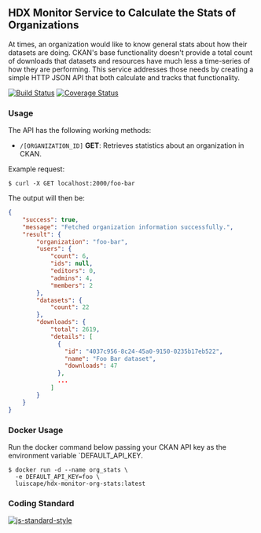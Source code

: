 ## HDX Monitor Service to Calculate the Stats of Organizations
At times, an organization would like to know general stats about how their datasets are doing. CKAN's base functionality doesn't provide a total count of downloads that datasets and resources have much less a time-series of how they are performing. This service addresses those needs by creating a simple HTTP JSON API that both calculate and tracks that functionality.

[![Build Status](https://travis-ci.org/luiscape/hdx-monitor-org-stats.svg)](https://travis-ci.org/luiscape/hdx-monitor-org-stats) [![Coverage Status](https://coveralls.io/repos/luiscape/hdx-monitor-org-stats/badge.svg?branch=master&service=github)](https://coveralls.io/github/luiscape/hdx-monitor-org-stats?branch=master)

### Usage
The API has the following working methods:

* `/[ORGANIZATION_ID]` **GET**: Retrieves statistics about an organization in CKAN.

Example request:
```shell
$ curl -X GET localhost:2000/foo-bar
```

The output will then be:

```json
{
    "success": true,
    "message": "Fetched organization information successfully.",
    "result": {
        "organization": "foo-bar",
        "users": {
            "count": 6,
            "ids": null,
            "editors": 0,
            "admins": 4,
            "members": 2
        },
        "datasets": {
            "count": 22
        },
        "downloads": {
            "total": 2619,
            "details": [
              {
                "id": "4037c956-8c24-45a0-9150-0235b17eb522",
                "name": "Foo Bar dataset",
                "downloads": 47
              },
              ...
            ]
        }
    }
}

```

### Docker Usage
Run the docker command below passing your CKAN API key as the environment variable `DEFAULT_API_KEY.

```shell
$ docker run -d --name org_stats \
  -e DEFAULT_API_KEY=foo \
  luiscape/hdx-monitor-org-stats:latest
```

### Coding Standard
[![js-standard-style](https://cdn.rawgit.com/feross/standard/master/badge.svg)](https://github.com/feross/standard)
